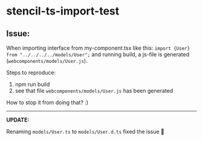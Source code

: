 # stencil-ts-import-test

## Issue:
When importing interface from my-component.tsx like this: `import {User} from "../../../../models/User";` and running build, a js-file is generated (`webcomponents/models/User.js`).

Steps to reproduce:

1. npm run build
1. see that file `webcomponents/models/User.js` has been generated

How to stop it from doing that? :)

--- 

**UPDATE:**

Renaming `models/User.ts` to `models/User.d.ts` fixed the issue 🎉
